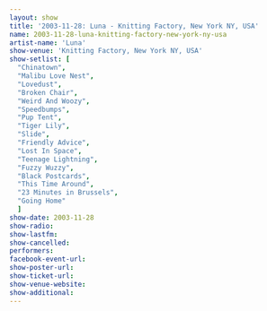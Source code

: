 ```yaml
---
layout: show
title: '2003-11-28: Luna - Knitting Factory, New York NY, USA'
name: 2003-11-28-luna-knitting-factory-new-york-ny-usa
artist-name: 'Luna'
show-venue: 'Knitting Factory, New York NY, USA'
show-setlist: [
  "Chinatown",
  "Malibu Love Nest",
  "Lovedust",
  "Broken Chair",
  "Weird And Woozy",
  "Speedbumps",
  "Pup Tent",
  "Tiger Lily",
  "Slide",
  "Friendly Advice",
  "Lost In Space",
  "Teenage Lightning",
  "Fuzzy Wuzzy",
  "Black Postcards",
  "This Time Around",
  "23 Minutes in Brussels",
  "Going Home"
  ]
show-date: 2003-11-28
show-radio: 
show-lastfm: 
show-cancelled: 
performers: 
facebook-event-url: 
show-poster-url: 
show-ticket-url: 
show-venue-website: 
show-additional: 
---
```


